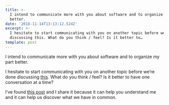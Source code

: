 ```yaml
---
title: >-
  I intend to communicate more with you about software and to organize my part
  better.
date: '2018-11-14T13:13:12.524Z'
excerpt: >-
  I hesitate to start communicating with you on another topic before we’re done
  discussing this. What do you think / feel? Is it better to…
template: post
---
```

I intend to communicate more with you about software and to organize my part better.

I hesitate to start communicating with you on another topic before we’re done discussing [this](https://medium.com/@MistyWrites/my-passion-projects-wont-make-me-rich-673bc9b3fbfa). What do you think / feel? Is it better to have one conversation at a time?

I’ve found [this post](https://plus.google.com/u/1/+IulianDumitra%C5%9Fcu/posts/1XB5UJ9mZYu) and I share it because it can help you understand me and it can help us discover what we have in common.
